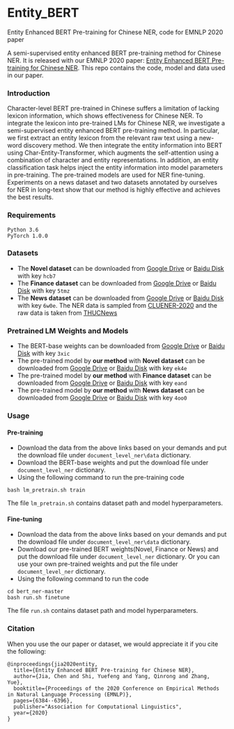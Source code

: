 # Entity_BERT
Entity Enhanced BERT Pre-training for Chinese NER, code for EMNLP 2020 paper

A semi-supervised entity enhanced BERT pre-training method for Chinese NER. It is released with our EMNLP 2020 paper: [Entity Enhanced BERT Pre-training for Chinese NER](https://www.aclweb.org/anthology/2020.emnlp-main.518.pdf). This repo contains the code, model and data used in our paper. 


### Introduction
Character-level BERT pre-trained in Chinese suffers a limitation of lacking lexicon information, which shows effectiveness for Chinese NER. To integrate the lexicon into pre-trained LMs for Chinese NER, we investigate a semi-supervised entity enhanced BERT pre-training method. In particular, we first extract an entity lexicon from the relevant raw text using a new-word discovery method. We then integrate the entity information into BERT using Char-Entity-Transformer, which augments the self-attention using a combination of character and entity representations. In addition, an entity classification task helps inject the entity information into model parameters in pre-training. The pre-trained models are used for NER fine-tuning. Experiments on a news dataset and two datasets annotated by ourselves for NER in long-text show that our method is highly effective and achieves the best results.

### Requirements
```
Python 3.6 
PyTorch 1.0.0
```

### Datasets
 - The **Novel dataset** can be downloaded from [Google Drive]() or [Baidu Disk](https://pan.baidu.com/s/1GESFNbZ0r0m1TYVqaZttnA) with key `hcb7`
 - The **Finance dataset** can be downloaded from [Google Drive]() or [Baidu Disk](https://pan.baidu.com/s/10nmORk-OfQoSV2kT50jiYg) with key `5tmz`
 - The **News dataset** can be downloaded from [Google Drive]() or [Baidu Disk](https://pan.baidu.com/s/1E5ZySyTbz5yY_RofWKBAkQ) with key `6w0e`. The NER data is sampled from [CLUENER-2020](https://github.com/CLUEbenchmark/CLUENER2020) and the raw data is taken from [THUCNews](https://github.com/thunlp/THUCTC)


### Pretrained LM Weights and Models
 - The BERT-base weights can be downloaded from [Google Drive]() or [Baidu Disk](https://pan.baidu.com/s/1NAkhlpZp38zEWDn080ly0A) with key `3xic`
 - The pre-trained model by **our method** with **Novel dataset** can be downloaded from [Google Drive]() or [Baidu Disk](https://pan.baidu.com/s/1JQO70-XDlqrINAJnXzOrSA) with  key `ek4e`
 - The pre-trained model by **our method** with **Finance dataset** can be downloaded from [Google Drive]() or [Baidu Disk](https://pan.baidu.com/s/1PIBWCQX9qCQ0APGS_xmmxw) with key `eand`
 - The pre-trained model by **our method** with **News dataset** can be downloaded from [Google Drive]() or [Baidu Disk](https://pan.baidu.com/s/1472Zb90mvxF4Xz9GO5vxIw) with key `4oo0`


### Usage
#### Pre-training
  - Download the data from the above links based on your demands and put the download file under `document_level_ner\data` dictionary.
  - Download the BERT-base weights and put the download file under `document_level_ner` dictionary. 
  - Using the following command to run the pre-training code
  ```
  bash lm_pretrain.sh train
  ```
  The file `lm_pretrain.sh` contains dataset path and model hyperparameters.

#### Fine-tuning
  - Download the data from the above links based on your demands and put the download file under `document_level_ner\data` dictionary.
  - Download our pre-trained BERT weights(Novel, Finance or News) and put the download file under `document_level_ner` dictionary. Or you can use your own pre-trained weights and put the file under `document_level_ner` dictionary.
  - Using the following command to run the code
  ```
  cd bert_ner-master
  bash run.sh finetune
  ```
  The file `run.sh` contains dataset path and model hyperparameters.


  


### Citation
When you use the our paper or dataset, we would appreciate it if you cite the following:
```
@inproceedings{jia2020entity,
  title={Entity Enhanced BERT Pre-training for Chinese NER},
  author={Jia, Chen and Shi, Yuefeng and Yang, Qinrong and Zhang, Yue},
  booktitle={Proceedings of the 2020 Conference on Empirical Methods in Natural Language Processing (EMNLP)},
  pages={6384--6396},
  publisher="Association for Computational Linguistics",
  year={2020}
}
```
